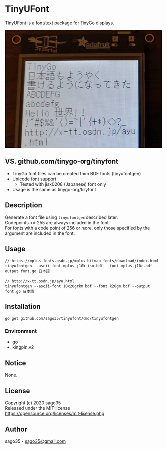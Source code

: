 # TinyUFont

TinyUFont is a font/text package for TinyGo displays.  

![](tinyufont.jpg)

## VS. github.com/tinygo-org/tinyfont

* TinyGo font files can be created from BDF fonts (tinyufontgen)
* Unicode font support
  * Tested with jisx0208 (Japanese) font only
* Usage is the same as tinygo-org/tinyfont

## Description

Generate a font file using `tinyufontgen` described later.  
Codepoints <= 255 are always included in the font.  
For fonts with a code point of 256 or more, only those specified by the argument are included in the font.  

## Usage

    // https://mplus-fonts.osdn.jp/mplus-bitmap-fonts/download/index.html
    tinyufontgen --ascii-font mplus_j10b-iso.bdf --font mplus_j10r.bdf --output font.go 日本語

    // http://x-tt.osdn.jp/ayu.html
    tinyufontgen --ascii-font 10x20grkm.bdf --font k20gm.bdf --output font.go 日本語

## Installation

    go get github.com/sago35/tinyufont/cmd/tinyufontgen

### Environment

* go
* kingpin.v2

## Notice

None.

## License

Copyright (c) 2020 sago35  
Released under the MIT license  
https://opensource.org/licenses/mit-license.php  

## Author

sago35 - <sago35@gmail.com>
